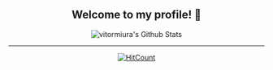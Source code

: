 <div align="center">
<h2> Welcome to my profile! 🐒</h2>
</div>
<div align="center">

<img align="center" src="https://github-readme-stats.vercel.app/api?username=vitormiura&include_all_commits=true&count_private=true&show_icons=true&line_height=20&title_color=7A7ADB&icon_color=2234AE&text_color=D3D3D3&bg_color=0,000000,130F40" alt="vitormiura's Github Stats">
  
---
[![HitCount](https://hits.dwyl.com/vitormiura/vitormiura.svg)](https://hits.dwyl.com/vitormiura/vitormiura)
  

</div>

<!--
**vitormiura/vitormiura** is a ✨ _special_ ✨ repository because its `README.md` (this file) appears on your GitHub profile.

Here are some ideas to get you started:

- 🔭 I’m currently working on ...
- 🌱 I’m currently learning ...
- 👯 I’m looking to collaborate on ...
- 🤔 I’m looking for help with ...
- 💬 Ask me about ...
- 📫 How to reach me: ...
- 😄 Pronouns: ...
- ⚡ Fun fact: ...
-->
